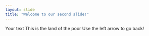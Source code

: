 ```yaml
---
layout: slide
title: "Welcome to our second slide!"
---
```

Your text This is the land of the poor
Use the left arrow to go back!
